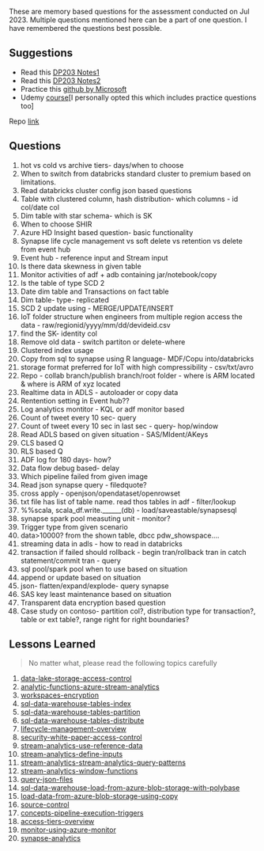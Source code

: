 These are memory based questions for the assessment conducted on Jul 2023. Multiple questions mentioned here can be a part of one question. I have remembered the questions best possible.

## Suggestions

- Read this [DP203 Notes1](/files/Dp203DEnotes.pdf)
- Read this [DP203 Notes2](/files/Dp203notes.pdf)
- Practice this [github by Microsoft](https://microsoftlearning.github.io/dp-203-azure-data-engineer/)
- Udemy [course](https://www.udemy.com/course/data-engineering-on-microsoft-azure/)[I personally opted this which includes practice questions too]

Repo [link](https://github.com/Amrit-Hub/Azure-Data-Engineer-Associate-Questions)
## Questions

1. hot vs cold vs archive tiers- days/when to choose
2. When to switch from databricks standard cluster to premium based on limitations.
3. Read databricks cluster config json based questions
4. Table with clustered column, hash distribution- which columns - id col/date col
5. Dim table with star schema- which is SK
6. When to choose SHIR
7. Azure HD Insight based question- basic functionality
8. Synapse life cycle management vs soft delete vs retention vs delete from event hub
9. Event hub - reference input and Stream input
10. Is there data skewness in given table
11. Monitor activities of adf + adb containing jar/notebook/copy
12. Is the table of type SCD 2
13. Date dim table and Transactions on fact table
14. Dim table- type- replicated
15. SCD 2 update using - MERGE/UPDATE/INSERT
16. IoT folder structure when engineers from multiple region access the data - raw/regionid/yyyy/mm/dd/devideid.csv
17. find the SK- identity col
18. Remove old data - switch partiton or delete-where
19. Clustered index usage
20. Copy from sql to synapse using R language- MDF/Copu into/databricks
21. storage format preferred for IoT with high compressibility - csv/txt/avro
22. Repo - collab branch/publish branch/root folder - where is ARM located & where is ARM of xyz located
23. Realtime data in ADLS - autoloader or copy data
24. Rentention setting in Event hub??
25. Log analytics montitor - KQL or adf monitor based
26. Count of tweet every 10 sec- query
27. Count of tweet every 10 sec in last sec - query- hop/window
28. Read ADLS based on given situation - SAS/MIdent/AKeys
29. CLS based Q
30. RLS based Q
31. ADF log for 180 days- how?
32. Data flow debug based- delay
33. Which pipeline failed from given image
34. Read json synapse query - filedquote?
35. cross apply - openjson/opendataset/openrowset
36. txt file has list of table name. read thos tables in adf - filter/lookup
37. %%scala, scala_df.write.______(db) - load/saveastable/synapsesql
38. synapse spark pool measuting unit - monitor?
39. Trigger type from given scenario
40. data>10000? from the shown table, dbcc pdw_showspace....
41. streaming data in adls - how to read in databricks
42. transaction if failed should rollback - begin tran/rollback tran in catch statement/commit tran - query
43. sql pool/spark pool when to use based on situation
44. append or update based on situation
45. json- flatten/expand/explode- query synapse
46. SAS key least maintenance based on situation
47. Transparent data encryption based question
48. Case study on contoso- partition col?, distribution type for transaction?, table or ext table?, range right for right boundaries?

## Lessons Learned

> No matter what, please read the following topics carefully

1. [data-lake-storage-access-control](https://learn.microsoft.com/en-us/azure/storage/blobs/data-lake-storage-access-control)
2. [analytic-functions-azure-stream-analytics](https://learn.microsoft.com/en-us/stream-analytics-query/analytic-functions-azure-stream-analytics)
3. [workspaces-encryption](https://learn.microsoft.com/en-us/azure/synapse-analytics/security/workspaces-encryption)
4. [sql-data-warehouse-tables-index](https://learn.microsoft.com/en-us/azure/synapse-analytics/sql-data-warehouse/sql-data-warehouse-tables-index)
5. [sql-data-warehouse-tables-partition](https://learn.microsoft.com/en-us/azure/synapse-analytics/sql-data-warehouse/sql-data-warehouse-tables-partition)
6. [sql-data-warehouse-tables-distribute](https://learn.microsoft.com/en-us/azure/synapse-analytics/sql-data-warehouse/sql-data-warehouse-tables-distribute)
7. [lifecycle-management-overview](https://learn.microsoft.com/en-us/azure/storage/blobs/lifecycle-management-overview)
8. [security-white-paper-access-control](https://learn.microsoft.com/en-us/azure/synapse-analytics/guidance/security-white-paper-access-control)
9. [stream-analytics-use-reference-data](https://learn.microsoft.com/en-us/azure/stream-analytics/stream-analytics-use-reference-data)
10. [stream-analytics-define-inputs](https://learn.microsoft.com/en-us/azure/stream-analytics/stream-analytics-define-inputs)
11. [stream-analytics-stream-analytics-query-patterns](https://learn.microsoft.com/en-us/azure/stream-analytics/stream-analytics-stream-analytics-query-patterns)
12. [stream-analytics-window-functions](https://learn.microsoft.com/en-us/azure/stream-analytics/stream-analytics-window-functions)
13. [query-json-files](https://learn.microsoft.com/en-us/azure/synapse-analytics/sql/query-json-files)
14. [sql-data-warehouse-load-from-azure-blob-storage-with-polybase](https://learn.microsoft.com/en-us/azure/synapse-analytics/sql-data-warehouse/sql-data-warehouse-load-from-azure-blob-storage-with-polybase)
15. [load-data-from-azure-blob-storage-using-copy](https://learn.microsoft.com/en-us/azure/synapse-analytics/sql-data-warehouse/load-data-from-azure-blob-storage-using-copy)
16. [source-control](https://learn.microsoft.com/en-us/azure/data-factory/source-control)
17. [concepts-pipeline-execution-triggers](https://learn.microsoft.com/en-us/azure/data-factory/concepts-pipeline-execution-triggers)
18. [access-tiers-overview](https://learn.microsoft.com/en-us/azure/storage/blobs/access-tiers-overview?tabs=azure-portal)
19. [monitor-using-azure-monitor](https://learn.microsoft.com/en-us/azure/data-factory/monitor-using-azure-monitor)
20. [synapse-analytics](https://learn.microsoft.com/en-us/azure/databricks/external-data/synapse-analytics)
